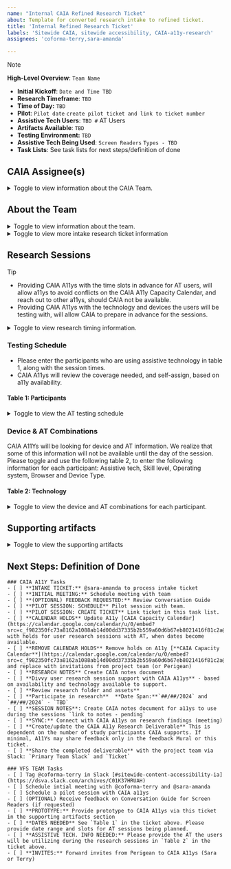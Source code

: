 ```yaml
---
name: "Internal CAIA Refined Research Ticket"
about: Template for converted research intake to refined ticket.
title: 'Internal Refined Research Ticket'
labels: 'Sitewide CAIA, sitewide accessibility, CAIA-a11y-research'
assignees: 'coforma-terry,sara-amanda'

---
```


> [!NOTE]
> **High-Level Overview**: `Team Name`
> - **Initial Kickoff**: `Date and Time TBD`
> - **Research Timeframe**: `TBD`
> - **Time of Day:** `TBD`
> - **Pilot**:  `Pilot date` `create pilot ticket and link to ticket number`
> - **Assistive Tech Users**: `TBD #` AT Users
> - **Artifacts Available**: `TBD`
> - **Testing Environment:** `TBD`
> - **Assistive Tech Being Used**: `Screen Readers` `Types - TBD`
> - **Task Lists**: See task lists for next steps/definition of done

## CAIA Assignee(s)

<details><summary>Toggle to view information about the CAIA Team.</summary>

- `TBD`
- `TBD`
- `TBD`

</details>

## About the Team

<details><summary>Toggle to view information about the team.</summary>

`MOVE FROM INTAKE TICKET BODY TO COLLAPSED SECTION HERE`

</details>

<details><summary>Toggle to view more intake research ticket information</summary>

`MOVE FROM INTAKE TICKET BODY TO COLLAPSED SECTION HERE`

</details>

## Research Sessions

> [!TIP]
> - Providing CAIA A11ys with the time slots in advance for AT users, will allow a11ys to avoid conflicts on the CAIA A11y Capacity Calendar, and reach out to other a11ys, should CAIA not be available. 
> - Providing CAIA A11ys with the technology and devices the users will be testing with, will allow CAIA to prepare in advance for the sessions. 

<details><summary>Toggle to view research timing information.</summary>

### Timeframe

- **Pilot Session**:`TBD`
- **Timeframe**: `##`/`##`/2024 - `##`/`##`/2024

### Length of sessions

- **Session length:** `pending` minutes
- **Buffer time between sessions:** `pending` minutes
- **Maximum sessions per day:** `pending`

</details>

###  Testing Schedule

- Please enter the participants who are using assistive technology in table 1, along with the session times. 
- CAIA A11ys will review the coverage needed, and self-assign, based on a11y availability.

#### Table 1: Participants

<details><summary>Toggle to view the AT testing schedule</summary>

P# | Sessions | Time Slots (ET) | CAIA A11ys Available
------------------|------------------|--------------|--------------
P# | `MONTH` `DAY`, 2024 |  11 a.m. **_Pilot Session_** | `Eli and Evan`
P# | `MONTH` `DAY`, 2024 | `Start-End Time` | `TBD- Based on a11y availability`
P# | `MONTH` `DAY`, 2024 | `Start-End Time` | `TBD- Based on a11y availability`
P# | `MONTH` `DAY`, 2024 | `Start-End Time` | `TBD- Based on a11y availability`
P# | `MONTH` `DAY`, 2024 | `Start-End Time` | `TBD- Based on a11y availability`
P# | `MONTH` `DAY`, 2024 | `Start-End Time` | `TBD- Based on a11y availability`
P# | `MONTH` `DAY`, 2024 | `Start-End Time` | `TBD- Based on a11y availability`
P# | `MONTH` `DAY`, 2024 | `Start-End Time` | `TBD- Based on a11y availability`
P# | `MONTH` `DAY`, 2024 | `Start-End Time` | `TBD- Based on a11y availability`
P# | `MONTH` `DAY`, 2024 | `Start-End Time` | `TBD- Based on a11y availability`
P# | `MONTH` `DAY`, 2024| `Start-End Time` | `TBD- Based on a11y availability`

</details>

### Device & AT Combinations

CAIA A11Ys will be looking for device and AT information. We realize that some of this information will not be available until the day of the session. Please toggle and use the following table 2, to enter the following information for each participant: Assistive tech, Skill level, Operating system, Browser and Device Type.

#### Table 2: Technology

<details><summary>Toggle to view the device and AT combinations for each participant.</summary>

**Participant Number** | Date of Research | **Assistive Tech** | **Skill Level** | **Operating System** | **Browser** |**Device Type** |
|------------------------|------------------|--------------------|-----------------|----------------------|-------------|-------------|
| _P #_                   | `MONTH` `DAY`, 2024         | Jaws, NVDA, ZoomText, Dragon, etc.  `TBD`        | Novice, Intermediate or Advanced  `TBD`     |  Windows PC or Apple  `TBD`  | Chrome, Safari, Firefox, etc.  `TBD`    | Desktop, Mobile or Tablet `TBD` |
| _P #_                   | `MONTH` `DAY`, 2024        | Jaws, NVDA, ZoomText, Dragon, etc.  `TBD`        | Novice, Intermediate or Advanced  `TBD`     |  Windows PC or Apple  `TBD`  | Chrome, Safari, Firefox, etc.  `TBD`    | Desktop, Mobile or Tablet `TBD` |
| _P #_                   | `MONTH` `DAY`, 2024        | Jaws, NVDA, ZoomText, Dragon, etc.  `TBD`        | Novice, Intermediate or Advanced  `TBD`     |  Windows PC or Apple  `TBD`  | Chrome, Safari, Firefox, etc.  `TBD`    | Desktop, Mobile or Tablet `TBD` |
| _P #_                   | `MONTH` `DAY`, 2024         | Jaws, NVDA, ZoomText, Dragon, etc.  `TBD`        | Novice, Intermediate or Advanced  `TBD`     |  Windows PC or Apple  `TBD`  | Chrome, Safari, Firefox, etc.  `TBD`    | Desktop, Mobile or Tablet `TBD` |
| _P #_                   | `MONTH` `DAY`, 2024         | Jaws, NVDA, ZoomText, Dragon, etc.  `TBD`        | Novice, Intermediate or Advanced  `TBD`     |  Windows PC or Apple  `TBD`  | Chrome, Safari, Firefox, etc.  `TBD`    | Desktop, Mobile or Tablet `TBD` |
| _P #_                   | `MONTH` `DAY`, 2024       | Jaws, NVDA, ZoomText, Dragon, etc.  `TBD`        | Novice, Intermediate or Advanced  `TBD`     |  Windows PC or Apple  `TBD`  | Chrome, Safari, Firefox, etc.  `TBD`    | Desktop, Mobile or Tablet `TBD` ||                  |                    |                 |                      |             |         |

- **Consideration**: You can also consider asking participants more specific AT and device combinations. 
- **For instance:** TalkBack on Samsung Galaxy 8, or VoiceOver on iPad with magnification.

</details>

## Supporting artifacts 

<details><summary>Toggle to view the supporting artifacts</summary>

`MOVE FROM INTAKE TICKET BODY TO COLLAPSED SECTION HERE`


</details>

## Next Steps: Definition of Done

```[tasklist]
### CAIA A11Y Tasks
- [ ] **INTAKE TICKET:** @sara-amanda to process intake ticket
- [ ] **INITIAL MEETING:** Schedule meeting with team
- [ ] **(OPTIONAL) FEEDBACK REQUESTED:** Review Conversation Guide
- [ ] **PILOT SESSION: SCHEDULE** Pilot session with team.
- [ ] **PILOT SESSION: CREATE TICKET** Link ticket in this task list.
- [ ] **CALENDAR HOLDS** Update A11y [CAIA Capacity Calendar](https://calendar.google.com/calendar/u/0/embed?src=c_f982350fc73a8162a1088ab14d00dd37335b2b559a60d6b67eb8021416f81c2a@group.calendar.google.com&ctz=America/Chicago) with holds for user research sessions with AT, when dates become available.
- [ ] **REMOVE CALENDAR HOLDS** Remove holds on A11y [**CAIA Capacity Calendar**](https://calendar.google.com/calendar/u/0/embed?src=c_f982350fc73a8162a1088ab14d00dd37335b2b559a60d6b67eb8021416f81c2a@group.calendar.google.com&ctz=America/Chicago) and replace with invitations from project team (or Perigean)
- [ ] **RESEARCH NOTES** Create CAIA notes document
- [ ] **Divvy user research session support with CAIA A11ys** - based on availability and technology available to support.
- [ ] **Review research folder and assets** 
- [ ] **Participate in research**  **Date Span:**`##/##/2024` and `##/##/2024` - `TBD`
- [ ] **SESSION NOTES**: Create CAIA notes document for a11ys to use during the sessions `link to notes - pending`
- [ ] **SYNC:** Connect with CAIA A11ys on research findings (meeting)
- [ ] **Create/update the CAIA A11y Research Deliverable** This is dependent on the number of study participants CAIA supports. If minimal, A11Ys may share feedback only in the feedback Mural or this ticket.
- [ ] **Share the completed deliverable** with the project team via Slack: `Primary Team Slack` and `Ticket`
```

```[tasklist]
### VFS TEAM Tasks
- [ ] Tag @coforma-terry in Slack [#sitewide-content-accessibility-ia](https://dsva.slack.com/archives/C01K37HRUAH)
- [ ] Schedule intial meeting with @coforma-terry and @sara-amanda
- [ ] Schedule a pilot session with CAIA a11ys
- [ ] (OPTIONAL) Receive feedback on Conversation Guide for Screen Readers (if requested)
- [ ] **PROTOTYPE:** Provide prototype to CAIA A11ys via this ticket in the supporting artifacts section
- [ ] **DATES NEEDED** See `Table 1` in the ticket above. Please provide date range and slots for AT sessions being planned.
- [ ] **ASSISTIVE TECH. INFO NEEDED:** Please provide the AT the users will be utilizing during the research sessions in `Table 2` in the ticket above.
- [ ] **INVITES:** Forward invites from Perigean to CAIA A11ys (Sara or Terry)
```
